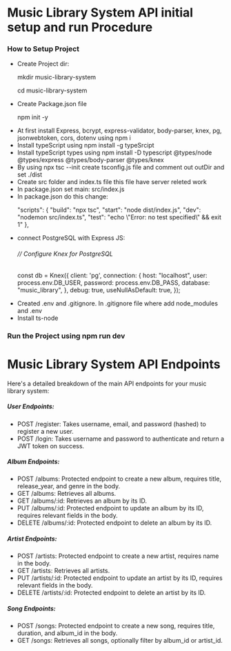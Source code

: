 <h1>Music Library System API initial setup and run Procedure</h1>
<h3>How to Setup Project</h3>
<ul>
  <li>
    Create Project dir: <p>mkdir music-library-system</p><p>cd music-library-system</p>
</li>
  <li>Create Package.json file <p>npm init -y
</p></li>
  
  <li>At first install Express, bcrypt, express-validator, body-parser, knex, pg, jsonwebtoken, cors, dotenv using  npm i </li>
  <li>Install typeScript using npm install -g typeSrcipt</li>
  <li>Install typeScript types using npm install -D typescript @types/node @types/express @types/body-parser @types/knex </li>
  <li>By using npx tsc --init create tsconfig.js file and comment out outDir and set ./dist</li>
  <li>Create src folder and index.ts file this file have server releted work</li>
  <li>In package.json set main: src/index.js</li>
  <li>In package.json do this change:
<p>
    "scripts": {
    "build": "npx tsc",
    "start": "node dist/index.js",
    "dev": "nodemon src/index.ts",
    "test": "echo \"Error: no test specified\" && exit 1"
  },
</p>
  </li>
  <li>connect PostgreSQL with Express JS:
<p>
 <h6>
    // Configure Knex for PostgreSQL
 </h6>
    const db = Knex({
      client: 'pg',
      connection: {
        host: "localhost",
        user: process.env.DB_USER,
        password: process.env.DB_PASS,
        database: "music_library",
      },
      debug: true,  
      useNullAsDefault: true, 
});
</p></li>
  <li>Created .env and .gitignore. In .gitignore file where add node_modules and .env</li>
  <li>Install ts-node</li>
</ul>
<h3>Run the Project using npm run dev</h3>


<h1>Music Library System API Endpoints</h1>
<p>Here's a detailed breakdown of the main API endpoints for your music library system:</p>

<h5>User Endpoints:</h5>
<ul>
  <li>
   POST /register: Takes username, email, and password (hashed) to register a new user.</li>
  <li>POST /login: Takes username and password to authenticate and return a JWT token on success.</li>
</ul>

<h5>Album Endpoints:</h5>

<ul>
  <li>POST /albums: Protected endpoint to create a new album, requires title, release_year, and genre in the body.</li>
  <li>GET /albums: Retrieves all albums.</li>
  <li>GET /albums/:id: Retrieves an album by its ID.</li>
  <li>PUT /albums/:id: Protected endpoint to update an album by its ID, requires relevant fields in the body.</li>
  <li>
DELETE /albums/:id: Protected endpoint to delete an album by its ID.</li>
</ul>
<h5>Artist Endpoints:</h5>
<ul>
  <li>POST /artists: Protected endpoint to create a new artist, requires name in the body.</li>
  <li>GET /artists: Retrieves all artists.</li>
  <li>PUT /artists/:id: Protected endpoint to update an artist by its ID, requires relevant fields in the body.</li>
  <li>DELETE /artists/:id: Protected endpoint to delete an artist by its ID.</li>
 
</ul>
<h5>Song Endpoints:</h5>
<ul>
  <li>
POST /songs: Protected endpoint to create a new song, requires title, duration, and album_id in the body.</li>
  <li>GET /songs: Retrieves all songs, optionally filter by album_id or artist_id.</li>
</ul>

 
 
